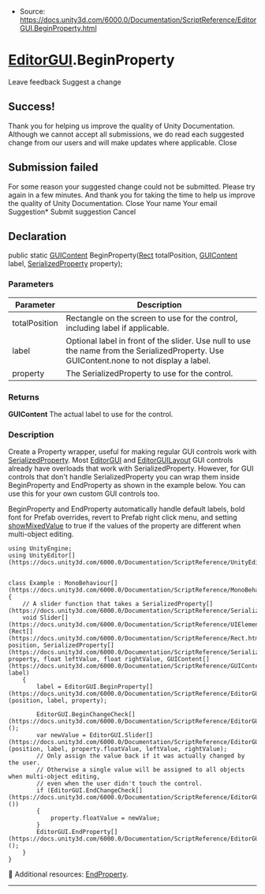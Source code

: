 * Source: https://docs.unity3d.com/6000.0/Documentation/ScriptReference/EditorGUI.BeginProperty.html

#  [EditorGUI](https://docs.unity3d.com/6000.0/Documentation/ScriptReference/EditorGUI.html).BeginProperty
Leave feedback
Suggest a change
## Success!
Thank you for helping us improve the quality of Unity Documentation. Although we cannot accept all submissions, we do read each suggested change from our users and will make updates where applicable.
Close
## Submission failed
For some reason your suggested change could not be submitted. Please <a>try again</a> in a few minutes. And thank you for taking the time to help us improve the quality of Unity Documentation.
Close
Your name Your email Suggestion* Submit suggestion
Cancel
## Declaration
public static [GUIContent](https://docs.unity3d.com/6000.0/Documentation/ScriptReference/GUIContent.html) BeginProperty([Rect](https://docs.unity3d.com/6000.0/Documentation/ScriptReference/Rect.html) totalPosition, [GUIContent](https://docs.unity3d.com/6000.0/Documentation/ScriptReference/GUIContent.html) label, [SerializedProperty](https://docs.unity3d.com/6000.0/Documentation/ScriptReference/SerializedProperty.html) property); 
### Parameters
Parameter | Description  
---|---  
totalPosition | Rectangle on the screen to use for the control, including label if applicable.  
label | Optional label in front of the slider. Use null to use the name from the SerializedProperty. Use GUIContent.none to not display a label.  
property | The SerializedProperty to use for the control.  
### Returns
**GUIContent** The actual label to use for the control. 
### Description
Create a Property wrapper, useful for making regular GUI controls work with [SerializedProperty](https://docs.unity3d.com/6000.0/Documentation/ScriptReference/SerializedProperty.html).
Most [EditorGUI](https://docs.unity3d.com/6000.0/Documentation/ScriptReference/EditorGUI.html) and [EditorGUILayout](https://docs.unity3d.com/6000.0/Documentation/ScriptReference/EditorGUILayout.html) GUI controls already have overloads that work with SerializedProperty. However, for GUI controls that don't handle SerializedProperty you can wrap them inside BeginProperty and EndProperty as shown in the example below. You can use this for your own custom GUI controls too.  
  
BeginProperty and EndProperty automatically handle default labels, bold font for Prefab overrides, revert to Prefab right click menu, and setting [showMixedValue](https://docs.unity3d.com/6000.0/Documentation/ScriptReference/EditorGUI-showMixedValue.html) to true if the values of the property are different when multi-object editing.
```
using UnityEngine;
using UnityEditor[](https://docs.unity3d.com/6000.0/Documentation/ScriptReference/UnityEditor.html);  
  

class Example : MonoBehaviour[](https://docs.unity3d.com/6000.0/Documentation/ScriptReference/MonoBehaviour.html)
{
    // A slider function that takes a SerializedProperty[](https://docs.unity3d.com/6000.0/Documentation/ScriptReference/SerializedProperty.html)
    void Slider[](https://docs.unity3d.com/6000.0/Documentation/ScriptReference/UIElements.Slider.html)(Rect[](https://docs.unity3d.com/6000.0/Documentation/ScriptReference/Rect.html) position, SerializedProperty[](https://docs.unity3d.com/6000.0/Documentation/ScriptReference/SerializedProperty.html) property, float leftValue, float rightValue, GUIContent[](https://docs.unity3d.com/6000.0/Documentation/ScriptReference/GUIContent.html) label)
    {
        label = EditorGUI.BeginProperty[](https://docs.unity3d.com/6000.0/Documentation/ScriptReference/EditorGUI.BeginProperty.html)(position, label, property);  
  
        EditorGUI.BeginChangeCheck[](https://docs.unity3d.com/6000.0/Documentation/ScriptReference/EditorGUI.BeginChangeCheck.html)();
        var newValue = EditorGUI.Slider[](https://docs.unity3d.com/6000.0/Documentation/ScriptReference/EditorGUI.Slider.html)(position, label, property.floatValue, leftValue, rightValue);
        // Only assign the value back if it was actually changed by the user.
        // Otherwise a single value will be assigned to all objects when multi-object editing,
        // even when the user didn't touch the control.
        if (EditorGUI.EndChangeCheck[](https://docs.unity3d.com/6000.0/Documentation/ScriptReference/EditorGUI.EndChangeCheck.html)())
        {
            property.floatValue = newValue;
        }
        EditorGUI.EndProperty[](https://docs.unity3d.com/6000.0/Documentation/ScriptReference/EditorGUI.EndProperty.html)();
    }
}

```

Additional resources: [EndProperty](https://docs.unity3d.com/6000.0/Documentation/ScriptReference/EditorGUI.EndProperty.html).
* * *
